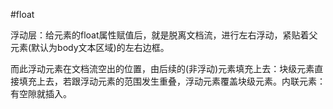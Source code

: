 #float

浮动层：给元素的float属性赋值后，就是脱离文档流，进行左右浮动，紧贴着父元素(默认为body文本区域)的左右边框。

而此浮动元素在文档流空出的位置，由后续的(非浮动)元素填充上去：块级元素直接填充上去，若跟浮动元素的范围发生重叠，浮动元素覆盖块级元素。内联元素：有空隙就插入。  